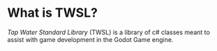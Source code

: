 # What is TWSL? 

_Tap Water Standard Library_ (TWSL) is a library of c# classes meant to assist with game development in the Godot Game engine.